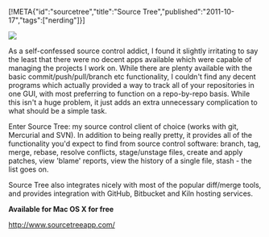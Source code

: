 [!META{"id":"sourcetree","title":"Source Tree","published":"2011-10-17","tags":["nerding"]}]

![](file://sourcetree.png)

As a self-confessed source control addict, I found it slightly irritating to say the least that there were no decent apps available which were capable of managing the projects I work on. While there are plenty available with the basic commit/push/pull/branch etc functionality, I couldn't find any decent programs which actually provided a way to track all of your repositories in one GUI, with most preferring to function on a repo-by-repo basis. While this isn't a huge problem, it just adds an extra unnecessary complication to what should be a simple task.

Enter Source Tree: my source control client of choice (works with git, Mercurial and SVN). In addition to being really pretty, it provides all of the functionality you'd expect to find from source control software: branch, tag, merge, rebase, resolve conflicts, stage/unstage files, create and apply patches, view 'blame' reports, view the history of a single file, stash - the list goes on.

Source Tree also integrates nicely with most of the popular diff/merge tools, and provides integration with GitHub, Bitbucket and Kiln hosting services.

<strong>Available for Mac OS X for free </strong>

<a href="http://www.sourcetreeapp.com/">http://www.sourcetreeapp.com/</a>
